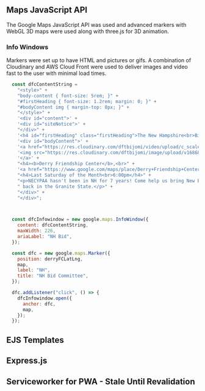## Maps JavaScript API

The Google Maps JavaScript API was used and advanced markers with WebGL 3D maps were used along with three.js for 3D animation.

### Info Windows
Markers were set up to have HTML and pictures or gifs. A combination of Cloudinary and AWS Cloud Front were used to deliver images and video fast to the user with minimal load times.
``` javascript
  const dfcContentString =
    "<style>" +
    "body-content { font-size: 5rem; }" +
    "#firstHeading { font-size: 1.2rem; margin: 0; }" +
    "#bodyContent img { margin-top: 8px; }" +
    "</style>" +
    '<div id="content">' +
    '<div id="siteNotice">' +
    "</div>" +
    '<h4 id="firstHeading" class="firstHeading">The New Hampshire<br>Bid Committee<br>for NECYPAA 34</h4>' +
    '<div id="bodyContent">' +
    '<a href="https://res.cloudinary.com/dftbijomi/video/upload/c_scale,w_720/v1686837841/vader-vid-flyer-giphy-prep_ykkkg9.mp4">' +
    '<img src="https://res.cloudinary.com/dftbijomi/image/upload/v1686853887/gif-try-2_edgh4v.gif" width="190px" height="100%" crossorigin>'+
    '</a>' +
    "<h4><b>Derry Friendship Center</b>,<br>" +
    '<a href="https://www.google.com/maps/place/Derry+Friendship+Center/@42.8807362,-71.3275861,17z/data=!3m1!4b1!4m6!3m5!1s0x89e2530573ac46e5:0x5060494e2ba82b33!8m2!3d42.8807362!4d-71.3253974!16s%2Fg%2F1z449zjmk">6 Railroad Ave, Derry NH</a></h4>' +
    "<h4>Last Saturday of the Month<br>6:00pm</h4>" +
    "<p>NECYPAA hasn't been in NH for 7 years! Come help us bring New England YPAA together and get the conference" +
    " back in the Granite State.</p>" +
    "</div>" +
    "</div>";



  const dfcInfowindow = new google.maps.InfoWindow({
    content: dfcContentString,
    maxWidth: 226,
    ariaLabel: "NH Bid",
  });

  const dfc = new google.maps.Marker({
    position: derryFCLatLng,
    map,
    label: "NH",
    title: "NH Bid Committee",
  });

  dfc.addListener("click", () => {
    dfcInfowindow.open({
      anchor: dfc,
      map,
    });
  });
```

## EJS Templates
## Express.js
## Serviceworker for PWA - Stale Until Revalidation
